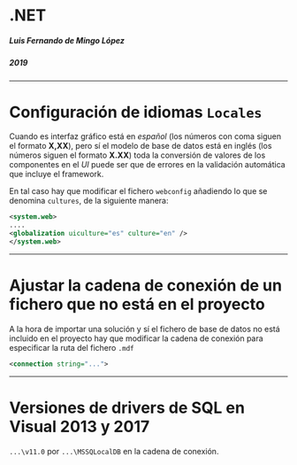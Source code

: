 
.NET 
===

##### Luis Fernando de Mingo López 
##### 2019

---

# Configuración de idiomas `Locales`

 Cuando es interfaz gráfico está en *español* (los números con coma siguen el formato **X,XX**), pero sí el modelo de base de datos está en inglés (los números siguen el formato **X.XX**) toda la conversión de valores de los componentes en el *UI* puede ser que de errores en la validación automática que incluye el framework.

 En tal caso hay que modificar el fichero `webconfig` añadiendo lo que se denomina `cultures`, de la siguiente manera:

```xml
<system.web>
....
<globalization uiculture="es" culture="en" />
</system.web>
```

---

# Ajustar la cadena de conexión de un fichero que no está en el proyecto

A la hora de importar una solución y sí el fichero de base de datos no está incluido en el proyecto hay que modificar la cadena de conexión para especificar la ruta del fichero `.mdf`

```xml
<connection string="...">
```

---

# Versiones de drivers de SQL en Visual 2013 y 2017

`...\v11.0` por `...\MSSQLocalDB` en la cadena de conexión.

